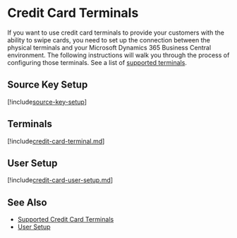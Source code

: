 # Credit Card Terminals

If you want to use credit card terminals to provide your customers with the ability to swipe cards, you need to set up the connection between the physical terminals and your Microsoft Dynamics 365 Business Central environment. The following instructions will walk you through the process of configuring those terminals. See a list of [supported terminals](http://dynamics365creditcard.nav-x.com/supported-credit-card-terminals/).

## Source Key Setup

[!include[source-key-setup](includes/source-key-setup.md)]

## Terminals

[!include[credit-card-terminal.md](includes/credit-card-terminal.md)]

## User Setup

[!include[credit-card-user-setup.md](includes/credit-card-user-setup.md)]

## See Also

- [Supported Credit Card Terminals](http://dynamics365creditcard.nav-x.com/supported-credit-card-terminals/)
- [User Setup](https://docs.microsoft.com/en-US/dynamics365/business-central/ui-how-users-permissions#to-set-up-user-time-constraints)
